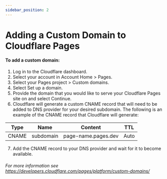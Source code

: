 ```yaml
---
sidebar_position: 2
---
```


# Adding a Custom Domain to Cloudflare Pages

#### To add a custom domain:
1. Log in to the Cloudflare dashboard.
2. Select your account in Account Home > Pages.
3. Select your Pages project > Custom domains.
4. Select Set up a domain.
5. Provide the domain that you would like to serve your Cloudflare Pages site on and select Continue.
6. Cloudflare will generate a custom CNAME record that will need to be added to DNS provider for your desired subdomain. The following is an example of the CNAME record that Cloudflare will generate:

| Type             | Name           | Content             | TTL     |
|------------------|----------------|---------------------|---------|
| CNAME            | subdomain      | page-name.pages.dev | Auto    | 

7. Add the CNAME record to your DNS provider and wait for it to become available.

###### For more information see https://developers.cloudflare.com/pages/platform/custom-domains/


